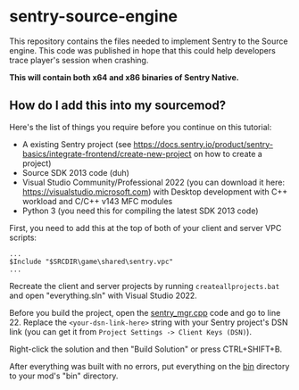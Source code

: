 # sentry-source-engine
This repository contains the files needed to implement Sentry to the Source engine. This code was published in hope that this could help developers trace player's session when crashing.

**This will contain both x64 and x86 binaries of Sentry Native.**

## How do I add this into my sourcemod?
Here's the list of things you require before you continue on this tutorial:
- A existing Sentry project (see https://docs.sentry.io/product/sentry-basics/integrate-frontend/create-new-project on how to create a project)
- Source SDK 2013 code (duh)
- Visual Studio Community/Professional 2022 (you can download it here: https://visualstudio.microsoft.com) with Desktop development with C++ workload and C/C++ v143 MFC modules
- Python 3 (you need this for compiling the latest SDK 2013 code)

First, you need to add this at the top of both of your client and server VPC scripts:
```vpc
...
$Include "$SRCDIR\game\shared\sentry.vpc"
...
```

Recreate the client and server projects by running `createallprojects.bat` and open "everything.sln" with Visual Studio 2022.

Before you build the project, open the [sentry_mgr.cpp](src/game/shared/sentry/sentry_mgr.cpp) code and go to line 22.
Replace the `<your-dsn-link-here>` string with your Sentry project's DSN link (you can get it from `Project Settings -> Client Keys (DSN)`).

Right-click the solution and then "Build Solution" or press CTRL+SHIFT+B.

After everything was built with no errors, put everything on the [bin](src/thirdparty/sentry_native/bin) directory to your mod's "bin" directory.
